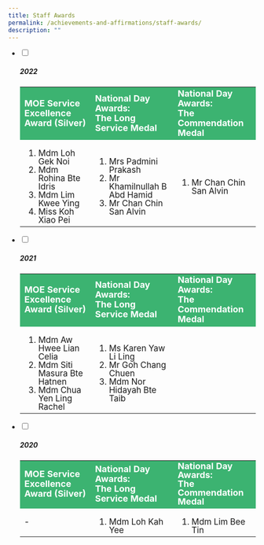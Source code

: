 ```yaml
---
title: Staff Awards
permalink: /achievements-and-affirmations/staff-awards/
description: ""
---
```

<ul class="jekyllcodex_accordion">
		 <li>
    <input id="accordion1" type="checkbox" style="background-color: #ccc;">
		<label for="accordion1"><h5>2022</h5></label>
    <div>
			<table>
				<tbody style="font-size:17px">
					<tr style="line-height:20px; background-color:mediumseagreen; font-weight: bold; font-size:18px; color:white">
				<td width="30%">MOE Service Excellence Award (Silver)</td>
				<td width="35%">National Day Awards: <br>The Long Service Medal</td>
		    <td width="35%">National Day Awards: <br>The Commendation Medal</td>
				</tr>
  <tr>
    <td><ol>
			<li style="line-height:1">Mdm Loh Gek Noi</li>
			<li style="line-height:1">Mdm Rohina Bte Idris</li>
			<li style="line-height:1">Mdm Lim Kwee Ying</li>
			<li style="line-height:1">Miss Koh Xiao Pei</li></ol>
		</td>
    <td><ol>
			<li style="line-height:1">Mrs Padmini Prakash</li>
			<li style="line-height:1">Mr Khamilnullah B Abd Hamid</li>
			<li style="line-height:1">Mr Chan Chin San Alvin</li></ol>
		</td>
		<td><ol><li style="line-height:1">Mr Chan Chin San Alvin</li></ol></td>
  </tr>
		<tr></tr>
</tbody>
</table>
    </div>
	</li>
		 <li>
    <input id="accordion2" type="checkbox" style="background-color: #ccc;">
		<label for="accordion2"><h5>2021</h5></label>
    <div>
			<table>
	<tbody style="font-size:17px">
  <tr style="line-height:20px; background-color:mediumseagreen; font-weight: bold; font-size:18px; color:white">
    <td width="30%">MOE Service Excellence Award (Silver)</td>
    <td width="35%">National Day Awards: <br>The Long Service Medal</td>
		<td width="35%">National Day Awards: <br>The Commendation Medal</td>
  </tr>
  <tr>
    <td><ol>
			<li style="line-height:1">Mdm Aw Hwee Lian Celia</li>
			<li style="line-height:1">Mdm Siti Masura Bte Hatnen</li>
			<li style="line-height:1">Mdm Chua Yen Ling Rachel</li></ol>
		</td>
    <td><ol>
			<li style="line-height:1">Ms Karen Yaw Li Ling</li>
			<li style="line-height:1">Mr Goh Chang Chuen</li>
			<li style="line-height:1">Mdm Nor Hidayah Bte Taib</li></ol>
		</td>
		<td></td>
  </tr>
</tbody>
</table>
    </div>
	</li>
	 <li>
    <input id="accordion3" type="checkbox" style="background-color: #ccc;">
		<label for="accordion3"><h5>2020</h5></label>
    <div>
			<table>
<tbody style="font-size:17px">
  <tr style="line-height:20px; background-color:mediumseagreen; font-weight: bold; font-size:18px; color:white">
    <td width="30%">MOE Service Excellence Award (Silver)</td>
    <td width="35%">National Day Awards: <br>The Long Service Medal</td>
		    <td style="line-height:1" width="35%">National Day Awards: <br>The Commendation Medal</td>
  </tr>
  <tr>
		<td style="line-height:1">-</td>
    <td style="line-height:1"><ol><li style="line-height:1">Mdm Loh Kah Yee</li></ol></td>
		<td style="line-height:1"><ol><li style="line-height:1">Mdm Lim Bee Tin</li></ol></td>
  </tr>
</tbody>
</table>
    </div>
	</li>
</ul>